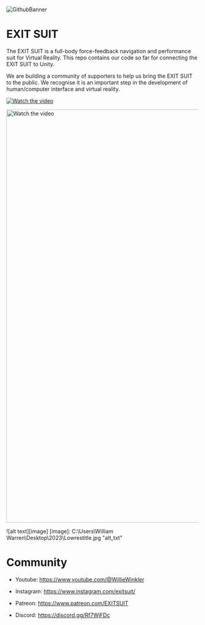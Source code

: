 ![GithubBanner](https://user-images.githubusercontent.com/128419133/227605247-062ab06a-3513-4869-9ec1-257e01f220f0.png)

# EXIT SUIT
 
The EXIT SUIT is a full-body force-feedback navigation and performance suit for Virtual Reality. This repo contains our code so far for connecting the EXIT SUIT to Unity. 

We are building a community of supporters to help us bring the EXIT SUIT to the public. We recognise it is an important step in the development of human/computer interface and virtual reality.

[![Watch the video](https://img.youtube.com/vi/JEPZkYu6nmU/default.jpg)](https://youtu.be/JEPZkYu6nmU)

<a href="http://www.youtube.com/watch?feature=player_embedded&v=JEPZkYu6nmU" target="_blank">
 <img src="https://img.youtube.com/vi/JEPZkYu6nmU/default.jpg" alt="Watch the video" width="1920" height="1080" border="0" />
</a>

![alt text][image]
[image]: C:\Users\William Warren\Desktop\2023\Lowrestitle.jpg "alt_txt"

# Community  
 
* Youtube: https://www.youtube.com/@WillieWinkler

* Instagram: https://www.instagram.com/exitsuit/

* Patreon: https://www.patreon.com/EXITSUIT

* Discord: https://discord.gg/Rf7WjFDc


